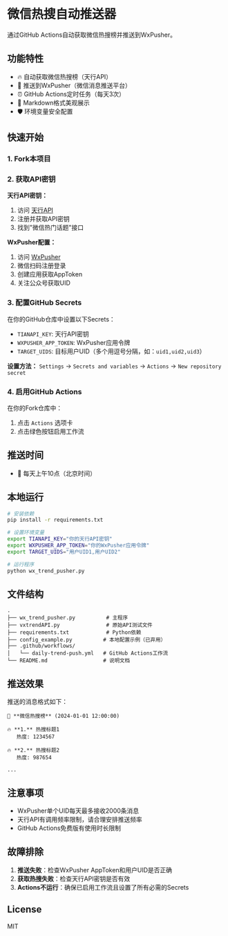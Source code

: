 # 微信热搜自动推送器

通过GitHub Actions自动获取微信热搜榜并推送到WxPusher。

## 功能特性

- 🔥 自动获取微信热搜榜（天行API）
- 📱 推送到WxPusher（微信消息推送平台）  
- ⏰ GitHub Actions定时任务（每天3次）
- 📝 Markdown格式美观展示
- 🛡️ 环境变量安全配置

## 快速开始

### 1. Fork本项目

### 2. 获取API密钥

**天行API密钥：**
1. 访问 [天行API](https://www.tianapi.com/)
2. 注册并获取API密钥
3. 找到"微信热门话题"接口

**WxPusher配置：**
1. 访问 [WxPusher](https://wxpusher.zjiecode.com/)
2. 微信扫码注册登录
3. 创建应用获取AppToken
4. 关注公众号获取UID

### 3. 配置GitHub Secrets

在你的GitHub仓库中设置以下Secrets：

- `TIANAPI_KEY`: 天行API密钥
- `WXPUSHER_APP_TOKEN`: WxPusher应用令牌
- `TARGET_UIDS`: 目标用户UID（多个用逗号分隔，如：`uid1,uid2,uid3`）

**设置方法：**
`Settings` → `Secrets and variables` → `Actions` → `New repository secret`

### 4. 启用GitHub Actions

在你的Fork仓库中：
1. 点击 `Actions` 选项卡
2. 点击绿色按钮启用工作流

## 推送时间

- 🌅 每天上午10点（北京时间）

## 本地运行

```bash
# 安装依赖
pip install -r requirements.txt

# 设置环境变量
export TIANAPI_KEY="你的天行API密钥"
export WXPUSHER_APP_TOKEN="你的WxPusher应用令牌"
export TARGET_UIDS="用户UID1,用户UID2"

# 运行程序
python wx_trend_pusher.py
```

## 文件结构

```
.
├── wx_trend_pusher.py          # 主程序
├── vxtrendAPI.py               # 原始API测试文件
├── requirements.txt            # Python依赖
├── config_example.py          # 本地配置示例（已弃用）
├── .github/workflows/
│   └── daily-trend-push.yml   # GitHub Actions工作流
└── README.md                  # 说明文档
```

## 推送效果

推送的消息格式如下：

```
📱 **微信热搜榜** (2024-01-01 12:00:00)

🔥 **1.** 热搜标题1
   热度: 1234567

🔥 **2.** 热搜标题2  
   热度: 987654

...
```

## 注意事项

- WxPusher单个UID每天最多接收2000条消息
- 天行API有调用频率限制，请合理安排推送频率
- GitHub Actions免费版有使用时长限制

## 故障排除

1. **推送失败**：检查WxPusher AppToken和用户UID是否正确
2. **获取热搜失败**：检查天行API密钥是否有效
3. **Actions不运行**：确保已启用工作流且设置了所有必需的Secrets

## License

MIT